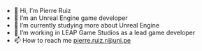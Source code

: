 - 👋 Hi, I’m Pierre Ruiz
- 👀 I’m an Unreal Engine game developer
- 🌱 I’m currently studying more about Unreal Engine
- 💞️ I’m working in LEAP Game Studios as a lead game developer
- 📫 How to reach me pierre.ruiz.r@uni.pe

<!---
DvlPnk/DvlPnk is a ✨ special ✨ repository because its `README.md` (this file) appears on your GitHub profile.
You can click the Preview link to take a look at your changes.
--->
